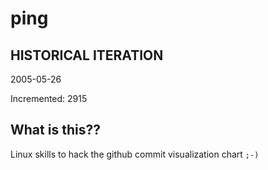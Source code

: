 # ping

## HISTORICAL ITERATION
2005-05-26

Incremented: 2915

## What is this?? 
Linux skills to hack the github commit visualization chart `;-)`
